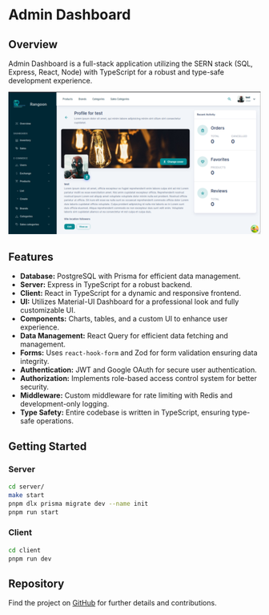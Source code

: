 # Admin Dashboard

## Overview
Admin Dashboard is a full-stack application utilizing the SERN stack (SQL, Express, React, Node) with TypeScript for a robust and type-safe development experience.

![Screenshot](./doc/Screenshot_1.png)

## Features
- **Database:** PostgreSQL with Prisma for efficient data management.
- **Server:** Express in TypeScript for a robust backend.
- **Client:** React in TypeScript for a dynamic and responsive frontend.
- **UI:** Utilizes Material-UI Dashboard for a professional look and fully customizable UI.
- **Components:** Charts, tables, and a custom UI to enhance user experience.
- **Data Management:** React Query for efficient data fetching and management.
- **Forms:** Uses `react-hook-form` and Zod for form validation ensuring data integrity.
- **Authentication:** JWT and Google OAuth for secure user authentication.
- **Authorization:** Implements role-based access control system for better security.
- **Middleware:** Custom middleware for rate limiting with Redis and development-only logging.
- **Type Safety:** Entire codebase is written in TypeScript, ensuring type-safe operations.

## Getting Started
### Server
```sh
cd server/
make start
pnpm dlx prisma migrate dev --name init
pnpm run start
```

### Client
```sh
cd client
pnpm run dev
```

## Repository
Find the project on [GitHub](https://github.com/alk-neq-me/rangoon-admin-dashboard) for further details and contributions.
